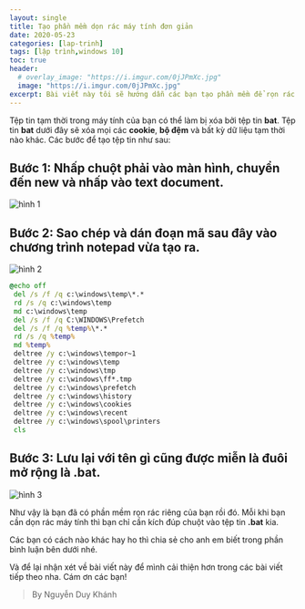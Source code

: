 ```yaml
---
layout: single
title: Tạo phần mềm dọn rác máy tính đơn giản
date: 2020-05-23
categories: [lap-trinh]
tags: [lập trình,windows 10]
toc: true
header:
  # overlay_image: "https://i.imgur.com/0jJPmXc.jpg"
  image: "https://i.imgur.com/0jJPmXc.jpg"
excerpt: Bài viết này tôi sẽ hướng dẫn các bạn tạo phần mềm để rọn rác máy tính đơn giản sử dụng lệnh command promt với đuôi mở rộng bat. Cụ thể mình sẽ tạo ứng dụng xóa các file tạm thời trên máy tính để giúp cho máy máy chạy mượt  hơn.
---
```


Tệp tin tạm thời trong máy tính của bạn có thể làm bị xóa bởi tệp tin **bat**. Tệp tin **bat** dưới đây sẽ xóa mọi các **cookie**, **bộ đệm** và bất kỳ dữ liệu tạm thời nào khác. Các bước để tạo tệp tin như sau:

## Bước 1: Nhấp chuột phải vào màn hình, chuyển đến **new** và nhấp vào **text document**.

![hình 1](https://i.imgur.com/O9P79Pz.png)

## Bước 2: Sao chép và dán đoạn mã sau đây vào chương trình notepad vừa tạo ra.

![hình 2](https://i.imgur.com/O9P79Pz.png)

```bat
@echo off
 del /s /f /q c:\windows\temp\*.*
 rd /s /q c:\windows\temp
 md c:\windows\temp
 del /s /f /q C:\WINDOWS\Prefetch
 del /s /f /q %temp%\*.*
 rd /s /q %temp%
 md %temp%
 deltree /y c:\windows\tempor~1
 deltree /y c:\windows\temp
 deltree /y c:\windows\tmp
 deltree /y c:\windows\ff*.tmp
 deltree /y c:\windows\prefetch
 deltree /y c:\windows\history
 deltree /y c:\windows\cookies
 deltree /y c:\windows\recent
 deltree /y c:\windows\spool\printers
 cls
 ```

## Bước 3: Lưu lại với tên gì cũng được miễn là đuôi mở rộng là **.bat**.

![hình 3](https://i.imgur.com/TZKigNK.png)

Như vậy là bạn đã có phần mềm rọn rác riêng của bạn rồi đó. Mỗi khi bạn cần dọn rác máy tính thì bạn chỉ cần kích đúp chuột vào tệp tin **.bat** kia.

Các bạn có cách nào khác hay ho thì chia sẻ cho anh em biết trong phần bình luận bên dưới nhé.

Và để lại nhận xét về bài viết này để mình cải thiện hơn trong các bài viết tiếp theo nha. Cám ơn các bạn!

>By Nguyễn Duy Khánh